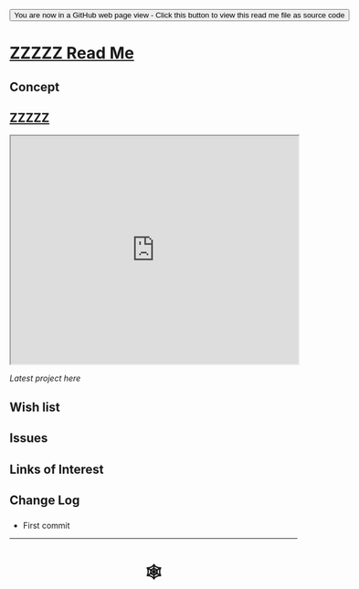 <span style=display:none; >[You are now in a GitHub source code view - click this link to view Read Me file as a web page](http://www.ladybug.tools/spider/index.html#sandbox/README.md "View file as a web page." ) </span>

<div><input type=button onclick="window.location.href='https://github.com/ladybug-tools/spider/tree/master/sandbox/README.md'"
value="You are now in a GitHub web page view - Click this button to view this read me file as source code" ><div>

# [ZZZZZ Read Me]( #sandbox/README.md )


## Concept


## [ZZZZZ]( http://www.ladybug.tools/spider/sandbox/index.html )

<iframe class=iframeReadMe src=http://www.ladybug.tools/spider/sandbox/index.html width=100% height=400px >Iframes are not displayed on github.com</iframe>

_Latest project here_


## Wish list


## Issues



## Links of Interest



## Change Log

###

* First commit


***

# <center title="hello!" ><a href=javascript:window.scrollTo(0,0); style=text-decoration:none; > &#x1f578; </a></center>



